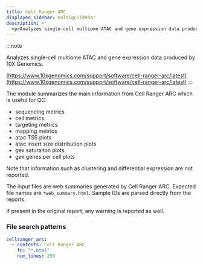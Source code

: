 ```yaml
---
title: Cell Ranger ARC
displayed_sidebar: multiqcSidebar
description: >
  <p>Analyzes single-cell multiome ATAC and gene expression data produced by 10X Genomics.</p>
---
```


<!--
~~~~~ DO NOT EDIT ~~~~~
This file is autogenerated from the MultiQC module python docstring.
Do not edit the markdown, it will be overwritten.

File path for the source of this content: multiqc/modules/cellranger_arc/cellranger_arc.py
~~~~~~~~~~~~~~~~~~~~~~~
-->

:::note

<p>Analyzes single-cell multiome ATAC and gene expression data produced by 10X Genomics.</p>

[https://www.10xgenomics.com/support/software/cell-ranger-arc/latest](https://www.10xgenomics.com/support/software/cell-ranger-arc/latest)
:::

The module summarizes the main information from Cell Ranger ARC which is useful for QC:

- sequencing metrics
- cell metrics
- targeting metrics
- mapping metrics
- atac TSS plots
- atac insert size distribution plots
- gex saturaiton plots
- gex genes per cell plots

Note that information such as clustering and differential expression are not reported.

The input files are web summaries generated by Cell Ranger ARC. Expected file names are `*web_summary.html`.
Sample IDs are parsed directly from the reports.

If present in the original report, any warning is reported as well.

### File search patterns

```yaml
cellranger_arc:
  - contents: Cell Ranger ARC
    fn: "*.html"
    num_lines: 250
```
